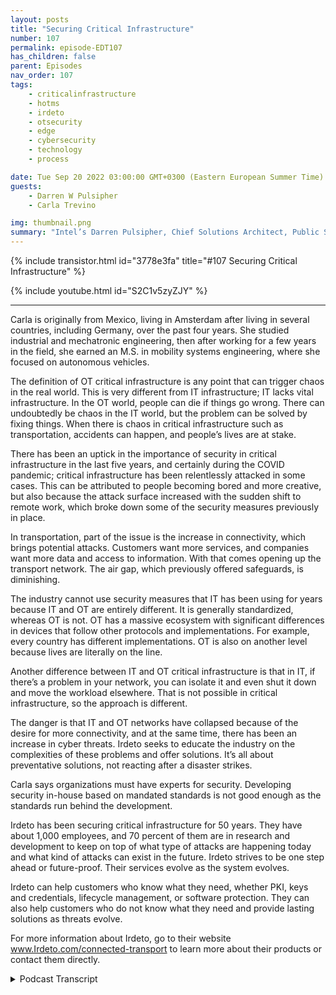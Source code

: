 ```yaml
---
layout: posts
title: "Securing Critical Infrastructure"
number: 107
permalink: episode-EDT107
has_children: false
parent: Episodes
nav_order: 107
tags:
    - criticalinfrastructure
    - hotms
    - irdeto
    - otsecurity
    - edge
    - cybersecurity
    - technology
    - process

date: Tue Sep 20 2022 03:00:00 GMT+0300 (Eastern European Summer Time)
guests:
    - Darren W Pulsipher
    - Carla Trevino

img: thumbnail.png
summary: "Intel’s Darren Pulsipher, Chief Solutions Architect, Public Sector, and Carla Trevino, Solutions Architect, Irdeto, talk about the importance of security in critical infrastructure."
---
```


{% include transistor.html id="3778e3fa" title="#107 Securing Critical Infrastructure" %}

{% include youtube.html id="S2C1v5zyZJY" %}

---

Carla is originally from Mexico, living in Amsterdam after living in several countries, including Germany, over the past four years. She studied industrial and mechatronic engineering, then after working for a few years in the field, she earned an M.S. in mobility systems engineering, where she focused on autonomous vehicles.

The definition of OT critical infrastructure is any point that can trigger chaos in the real world. This is very different from IT infrastructure; IT lacks vital infrastructure. In the OT world, people can die if things go wrong. There can undoubtedly be chaos in the IT world, but the problem can be solved by fixing things. When there is chaos in critical infrastructure such as transportation, accidents can happen, and people’s lives are at stake.

There has been an uptick in the importance of security in critical infrastructure in the last five years, and certainly during the COVID pandemic; critical infrastructure has been relentlessly attacked in some cases. This can be attributed to people becoming bored and more creative, but also because the attack surface increased with the sudden shift to remote work, which broke down some of the security measures previously in place.

In transportation, part of the issue is the increase in connectivity, which brings potential attacks. Customers want more services, and companies want more data and access to information. With that comes opening up the transport network. The air gap, which previously offered safeguards, is diminishing.

The industry cannot use security measures that IT has been using for years because IT and OT are entirely different.  It is generally standardized, whereas OT is not. OT has a massive ecosystem with significant differences in devices that follow other protocols and implementations. For example, every country has different implementations. OT is also on another level because lives are literally on the line.

Another difference between IT and OT critical infrastructure is that in IT, if there’s a problem in your network, you can isolate it and even shut it down and move the workload elsewhere. That is not possible in critical infrastructure, so the approach is different.

The danger is that IT and OT networks have collapsed because of the desire for more connectivity, and at the same time, there has been an increase in cyber threats. Irdeto seeks to educate the industry on the complexities of these problems and offer solutions. It’s all about preventative solutions, not reacting after a disaster strikes.

Carla says organizations must have experts for security. Developing security in-house based on mandated standards is not good enough as the standards run behind the development.

Irdeto has been securing critical infrastructure for 50 years. They have about 1,000 employees, and 70 percent of them are in research and development to keep on top of what type of attacks are happening today and what kind of attacks can exist in the future. Irdeto strives to be one step ahead or future-proof. Their services evolve as the system evolves.

Irdeto can help customers who know what they need, whether PKI, keys and credentials, lifecycle management, or software protection. They can also help customers who do not know what they need and provide lasting solutions as threats evolve.

For more information about Irdeto, go to their website www.Irdeto.com/connected-transport to learn more about their 
products or contact them directly. 


<details>
<summary> Podcast Transcript </summary>

<p>﻿1</p>
<p>Hello, thisis Darren Pulsipher, chief solutionarchitect of public sector at Intel.</p>
<p>And welcome to Embracing</p>
<p>Digital Transformation,where we investigate effective change,leveragingpeople, process and technology.</p>
<p>On today's episode, the importanceof Security and Critical Infrastructurewith special guest</p>
<p>Carla Trevino from IRDeto.</p>
<p>Carla, welcome to the show.</p>
<p>Thank you very much, Darren,and thank you for having me here.</p>
<p>Excited for our talks.</p>
<p>Yeah.</p>
<p>So Carlaand I've been working together on a jointeffort between Intel on your demo.</p>
<p>Carlos The solution architect.</p>
<p>I'm a solution architect.</p>
<p>So we got two real geeky people onon today, on the episode,which should be a lot of fun.</p>
<p>And we're working together onsecurity in the Iot space,which is really fascinating stuff.</p>
<p>But first, Carla,before we get into the geeky stuff,tell us a little bit about yourself.</p>
<p>Yeah, thank you very much.</p>
<p>Yeah. So, Carla Trevino, my name.</p>
<p>I'm originally from Mexico.</p>
<p>I'm currentlyliving in Amsterdam in the Netherlands.</p>
<p>I've had interesting path on my careerinternational wise.</p>
<p>I've lived in several countriesthe past four years.</p>
<p>I was living in Germany.</p>
<p>I know very much what it isabout working cross-culturaland living cross-cultural.</p>
<p>I can say that</p>
<p>I'm an engineer from background,so we are geeky.</p>
<p>Would be the nice term.</p>
<p>I studied industrialengineering and mechatronics engineeringand after a couple of years of working,</p>
<p>I decided I wanted to studymore engineering.</p>
<p>So I did a master's in Sciencein Mobility Systems Engineering,and where I focused in autonomous drivingcars, vehicles and so on.</p>
<p>So yeah, I love technology engineering.</p>
<p>That's somethingthat I'm into pretty much.</p>
<p>All right.</p>
<p>Finally, a real engineer on the show.</p>
<p>I've had others, but it's great to havesomeone that just you love learning.</p>
<p>I can tell Carla.</p>
<p>Yes, definitely. Yeah.</p>
<p>And then also a little bit going tothis is you don't know.</p>
<p>I'm going to ask this question.</p>
<p>What has been some of the hardest thingswhen you move to a new culture?</p>
<p>Because you said you've moved todifferent cultures throughout the world.</p>
<p>It sounds likeyou've been a lot of places.</p>
<p>What's one of the hardest thingsto get used to when you first move?</p>
<p>I would say, firstof all, if you don't know the language,that's a great barrier.</p>
<p>So when I moved to Germany,</p>
<p>I couldn't speak any German,so that was hard part to start on.</p>
<p>It's been really hard. Yeah.</p>
<p>But getting used to people'sbehavior,like people acting on different way.</p>
<p>The typical things that you don't know,as if you have to tip the serverswhen you go to a restaurant.</p>
<p>What are the normal like?</p>
<p>How do people behavein certain circumstances or thingslike that, or critical conversationslike maybe politics?</p>
<p>How do people talk about those things?</p>
<p>That's hard.</p>
<p>And then I always miss Mexican food,so that's.</p>
<p>All I was going to say.</p>
<p>I love Mexican foodbecause I live in Californiaand I'm a I'ma fourth generation Californian.</p>
<p>So we have a lot of Mexican foodin California.</p>
<p>And I've been to Europe.</p>
<p>There is no good</p>
<p>Mexican food in Europe. Now,</p>
<p>I can only confirms.</p>
<p>You can you can confirm that.</p>
<p>That's good to know.</p>
<p>All right.</p>
<p>Let's let's dove right into this.</p>
<p>First off, what first off,what is critical infrastructure?</p>
<p>When we say that term criticalinfrastructure, what do we really mean?</p>
<p>Well, when we talk aboutcritical infrastructure,it talks about anyopen point that can lead.</p>
<p>Or let me see, how do I not getso technical into answering this question?</p>
<p>You get technical.</p>
<p>Let's start being basic.</p>
<p>So critical infrastructurecomes from criticalright on what can bring chaosif it's exposed, what can be.</p>
<p>When when some when you'remanaging something, when you're managinginfrastructure, if something goes wrongin certain points or in certainparts, that is definitely somethingthat is critical to start with.</p>
<p>We can we can start with the definitionpart of it.</p>
<p>So any point that can bethat can be a triggerfor chaos can be considered critical.</p>
<p>So in this case, when wetalk about it, we're talking about chaosin the real world. Yes.</p>
<p>Audience, not in the virtual world. Right.</p>
<p>This is very different than I.T.infrastructure.</p>
<p>There's very little criticalinfrastructure in the IT world.</p>
<p>In the OT world, critical infrastructure.</p>
<p>I mean, people die rightif things go wrong.</p>
<p>Right. Exactly.</p>
<p>I mean, chaos on like our on a peoplelevel, let's call it like that.</p>
<p>So I mean,it's you world, but it's chaosthat you can solve by fixing some things.</p>
<p>When there is chaoson critical infrastructure or when you'retalking about transportation,when there's chaos, people can die.</p>
<p>Accidents can happen.</p>
<p>Yeah. Yeah.</p>
<p>So we've seen an uptick in the importanceof critical infrastructureover the last probably five yearsand a little bit pre-COVID,but absolutely during peak during COVID,we saw critical infrastructurebeing attacked relentlessly.</p>
<p>In some cases.</p>
<p>Have you guyshave you noticed that, too,in the transportation world as well?</p>
<p>Definitely. More attacks more?</p>
<p>Definitely.</p>
<p>I think it's a combinationof probably people where bored fromnot being able to be able to flyand started to get creative.</p>
<p>People got very I mean, creativitymoved into like fears for other people.</p>
<p>So probably that was somethingthat was generated for being lockedin the time that we were locked in COVID.</p>
<p>Definitely this had started before.</p>
<p>So we would likeyou would see certain creativitythat would harmor that would look into peoplejust testing out, Hey,what happens if I do this?</p>
<p>And but this creativity,</p>
<p>I think went beyond what we hadseen on the COVID period.</p>
<p>It can be a combination of peoplebeing bored, of people having more timeto get creative while being at home orof yeah, of more fears coming outfrom people's mind and people's mouth.</p>
<p>Yeah,</p>
<p>I think that had a lot to do with it.</p>
<p>The, you know, societyas a whole was kind of disrupted, right?</p>
<p>With COVID worldwideand people started toying around.</p>
<p>I think boredom was part of it.</p>
<p>I also think with more peopleworking from home,we also increased the attack surface.</p>
<p>So now there were more people workingremote, even people that were workingin managing criticalinfrastructure were working remote now.</p>
<p>And I think that broke down some of thesecurity measuresthat we used to keep in place.</p>
<p>Definitely. And I mean.</p>
<p>What are your thoughts on that?</p>
<p>I mean. I am I can only agree.</p>
<p>And I think the fact that the companieshad to adjust so quickto everyone working from home,they had to adjust their networks.</p>
<p>They had to adjust the workloads.</p>
<p>They had to adjust so many things.</p>
<p>And on a sure like we can say in a very,very short period of timeand this opened the possibilities forattacksinto different levels than before, becausethen if you were living in a buildingand you hadlet's say in that building,you could have access or you could havea pretend like you knew everyone was thereand you knew everyone was working.</p>
<p>And you probably talkto your neighbors before.</p>
<p>So it opened up the possibilityof getting into more layersthan it would have been before.</p>
<p>So let's talk specific.</p>
<p>Let's drill down a little bitinto transportation.</p>
<p>Um, specifically and how, how is thatchanged over the last three or four years?</p>
<p>And, and what kind of threat vectorsand what kind of threatsare we seeing in that area?</p>
<p>Well, I would talk about maybe.</p>
<p>Yeah, what has happened istransportation is becoming more connected.</p>
<p>You have more servicesthat are being offered.</p>
<p>You have more connectivityin vehicles and infrastructure.</p>
<p>And with connectivity,there always comes the potential.</p>
<p>I mean, there comesall the beauties that there are with them.</p>
<p>You can control them,but if you can control them,you can control them for the goodor for the bad.</p>
<p>Right.</p>
<p>And and this comes I mean, this comes fromfrom the services that the providersare giving to the final customers,those that are being transported, thatthey want to have more digital services.</p>
<p>But also the servicesthat are being offered to the transportsuppliers or providersfrom their suppliers themselves.</p>
<p>Everyone wants to become more digital.</p>
<p>Everyone wants to have more connectivity,more access to data, more accessto information.</p>
<p>And all of that comeswith opening your transport network,which was formerly not open.</p>
<p>So what we know as air gap,so it was not connected, it was safeper definition, right.</p>
<p>So and I think this is interestingbecause you said servicesto the customers.</p>
<p>So services like wi fi on the train,other digital services likestreaming video and entertainment,all those sorts of things.</p>
<p>I think people don't understandall those sorts of things provide.</p>
<p>You need connectivity to do that.</p>
<p>Right.</p>
<p>And what you're saying isthey've broken down that air gap thatoriginally the train was connected,but that was control systems.</p>
<p>Those were critical systems. Right.</p>
<p>Controlling the train.</p>
<p>All of a sudden,those those there's connectivity betweenthose critical infrastructure and alsoall this other connectivity that I have.</p>
<p>Is that what I'm hearing?</p>
<p>Yeah, exactly.</p>
<p>Yeah, that's that's exactly the point.</p>
<p>So what's soand so why not just use the ITsecurity stuff we've been doing for yearsand just put that on the train?</p>
<p>Why why doesn't that work?</p>
<p>Well, there are several aspects to that.</p>
<p>First aspect is when you talk about it,when wewhen we talk about like the devicesthat are using it and the world of it,we can say it's a worldthat it's pretty standardized.</p>
<p>That's not true for the old world.</p>
<p>We have a huge ecosystemwith huge differencesin devices, fielded devices and suchthat are following differentprotocolsthat are implemented on different.</p>
<p>Even if you go like internationally,every country has a different wayof implementing and so on.</p>
<p>So it's not standardized, it'snot a mobile device. Andand thereforefrom that side, it's alreadya very different level from that.</p>
<p>It second level is what we discussedbefore thethe differences in criticalinfrastructure in talking about, well,if you're on the trainand you're a personand something happens to the train, well,there's a possibility of personsgetting injured or worse.</p>
<p>So you have to from one sidehandle it on a different levelbecause we're talkingabout different things completely.</p>
<p>And why are you talking aboutdifferent thingsand the complexities that come with thatgo with the standardize the differentdevices,the different everything that there isnow. Ilove how you said it's not standardized,so it's highly heterogeneous.</p>
<p>So I can't applyjust one security standardand just go with everyeveryone needs to just follow this.</p>
<p>So that's one aspect.</p>
<p>And then the other one I kind ofwant to pick out a little bit, and that isif there's a problem in your i.t.</p>
<p>Network, a security problemisolated in a quarantine, it.</p>
<p>Right.</p>
<p>And then I shut it down.</p>
<p>I can't do thatin critical infrastructure, can I? No.</p>
<p>I mean, what are you going to do?</p>
<p>Are you gonna isolate, trainand shut it down?</p>
<p>And, I mean.</p>
<p>Yeah, that's a big problem, right?</p>
<p>Definitely.</p>
<p>You can't just shut it down in and movethe move the workload somewhere else.</p>
<p>It's on a physical. Device and you cannotfreeze it until we see what's going on.</p>
<p>So the approach,it sounds like the approach in O.T.and critical is very, very different.</p>
<p>It is. It is.</p>
<p>And I think this is one of the things thatthe industry and everyone aroundit has to first of all, understandwhy it's different, but also understandthe differences between it not.</p>
<p>I think sometimes this is not so clearfor certain persons or.</p>
<p>Yeah.</p>
<p>So first.</p>
<p>Especiallyif you're a cybersecurity expert, right?</p>
<p>If you're a cybersecurity expert,you just come in and say,oh, that's a cybersecurity problem.</p>
<p>This is what we do, right?</p>
<p>We identify, we detect, we quarantine,we do forensics on it.</p>
<p>Then we you can't do that in O.T.so it's a completely different space.</p>
<p>Exactly. Yeah.</p>
<p>So this sounds to me like a disasterjust waiting to happen.</p>
<p>Right.</p>
<p>We've collapsed the 90 networks togetherin some aspectsbecause I want more connectivity.</p>
<p>I want more data coming out of thosetrains to run analytics on.</p>
<p>And at the same time, we've seen an uptickin cyber threats and cybermalfeasance, if that's a word.</p>
<p>And so and people that don't havea real good knowledge onhow to do ot security.</p>
<p>Sounds like a disaster waiting to happen.</p>
<p>Is that true?</p>
<p>Well, we hope we don't get to that point.</p>
<p>So this is exactly whatwe're trying to do.</p>
<p>We're trying to work togetherwith the industry,educate on the complexities, educate.</p>
<p>We don't want to bring fear.</p>
<p>It's not about bringing fearto the industry.</p>
<p>It's about opening the eyesbefore the disaster happensand looking at cybersecurity.</p>
<p>I mean, you can we sometimes dothis comparison.</p>
<p>It's a sad comparison, but you can seecybersecurity kind of like an insurance.</p>
<p>You don't want to have the insuranceafter your house burnt down.</p>
<p>You want to have it before it burned down.</p>
<p>You want it not to burn down,of course. Yes.</p>
<p>You don't want it to have her down. Yeah.</p>
<p>You don't want to get to the pointwhere your house is on fire.</p>
<p>But if your house is on fire,you want to have an insurance.</p>
<p>And this is exactly what cybersecurityis going to prevent.</p>
<p>The having the fire, let's say so.</p>
<p>I mean, it'sa different level of complexity.</p>
<p>But we we think there's athere's a lot of educationthat needsor that is happening that at the moment.</p>
<p>And we're working togetherwith a lot of players.</p>
<p>And I think this is</p>
<p>I mean, the cybersecurity on the old side,</p>
<p>I think we are all on the same side.</p>
<p>We're all wanting to educate the industryto help them be aware of what there isso that they consciously decidethat they need somethingand take preventive measuresbefore that something happens.</p>
<p>These attacks are getting moreand more complex.</p>
<p>Does that mean if I do have criticalinfrastructure that I need to hirea cybersecurity expert or</p>
<p>I need to hire a firm to help me do that?</p>
<p>Or can I do it on my own?</p>
<p>Is it is it can I educate myself to do iton my own or not?</p>
<p>Well. What would you say?</p>
<p>I would say it's very hard to educateyourself in topics that you don't know.</p>
<p>So from one side,</p>
<p>I mean, if you're confidentthat you are an expert on the matterand that you can do it on yourselfbecause you have the expertize,then it can be that you build it.</p>
<p>But if you're trying to say, hey,this is something that I mean,you need experts and experts are onlygoing tobe experts if they've done it before,if they know what they're talking about.</p>
<p>So there are, of course, standards,which is I mean,we all work on I mean, industry works onstandard basis, right?</p>
<p>Sadly, what we're seeing todayis that the standardsare running behind the developmentthat is coming with the industry.</p>
<p>So of course, you can followif you want to develop things in-house,you say, well, I'm following the standardsthat are mandated.</p>
<p>The question is, is that enough?</p>
<p>And if you're not able to answer thatby your own,probably you don't have the expertizeto assesswhetherwhat kind of cybersecurity solutionsyou need, what kind of protectionsdo you need where you're vulnerable,what are your vulnerabilitiesand things like that?</p>
<p>So this is where your data comesin, right?</p>
<p>You guys have a long historyof securing critical infrastructure.</p>
<p>And so</p>
<p>I'm sure you guys have seen an uptickin business in the last couple of years.</p>
<p>I would guess you have.</p>
<p>Is that true to say?</p>
<p>Yeah.</p>
<p>Well, your data, it's a companythat started doing cybersecurityand that is five zero, not one five.</p>
<p>So we've built time.</p>
<p>You know.</p>
<p>It's more than I've been alive,</p>
<p>I can tell you that. Sowith we have expertsand we have expertizethat has been evolving as industrieshave been evolving as thismalicious attacks have been evolving.</p>
<p>And we're no there's no end point to this.</p>
<p>There's going to be new wayspeople are going to get more creative.</p>
<p>Technology is advancing and there'sgoing to be new ways of attacking.</p>
<p>But companies like our company,we are a company,we have around about 1000 employees,but 70% of them are in researchand development and they're looking intowhat kind of attacks existtoday, but also what kind of attackscan exist in the future.</p>
<p>And we're doing the research into thatand we're making surethat we are future proof.</p>
<p>We want to be one step ahead.</p>
<p>We want to make sure that our customersare going to be protectednot only the moment that they get asecured system, but also ask the security.</p>
<p>As the system is evolvingand the new use cases are coming, that ourour services are also evolving with themand that they're going to be securedin the future as well.</p>
<p>So it's not something that you just buyand you implement it today.</p>
<p>You can't just buy it and say,oh, I'm secure right now.</p>
<p>That makes sense.</p>
<p>And I like how you said</p>
<p>I mean, everything's evolving, right?</p>
<p>The cybercriminalsare getting really sophisticated.</p>
<p>We saw that with the Centennial Pipelinebreach.</p>
<p>That was very interesting.</p>
<p>And there's been several others as wellthat thatthe people thought they were air gapped,but they weren'tbecause cyber criminalshave figured out how to bridge air gaps.</p>
<p>Now in creative, very creative ways.</p>
<p>So tell me a little bitabout the types of youmentioned tools that you guys have,but what's your approachwhen when you talk about securingcritical infrastructure, what are the keytenantsthat you guys have put into place, bothin in process and technology?</p>
<p>Because I know you guys do both. Right.</p>
<p>And so tell tell us a little bitabout your portfolio,what you guys have availableto help people?</p>
<p>Well, there is let's say there are alwaysthe two sides of the story, right?</p>
<p>When it comes to, hey, I'm a customer,</p>
<p>I need some support.</p>
<p>So there are and there are differentlevels where the customers are.</p>
<p>There are customers that really knowwhat they want and what they need.</p>
<p>And you can talk very straightforwardinto the solutions that they need.</p>
<p>And this is where we can talkabout portfolio, about specifics.</p>
<p>So what do you need?</p>
<p>Are you talking about you need PKI?</p>
<p>I do need some kind of keysand credentials.</p>
<p>Life cycle management.</p>
<p>Do you need are you looking intoprotecting your network?</p>
<p>Do you need an anomaly detection system?</p>
<p>These are all solutions that we offer.</p>
<p>We offer, for example,software protection as well.</p>
<p>But there's also customersthat are kind of more into</p>
<p>I don't know what I need.</p>
<p>I don't know what else. Yeah.</p>
<p>You don't know what you don't know, right?</p>
<p>That's tough.</p>
<p>So, I mean, we have expertizeand we're more than happyto walk with our customers,to walk with the andwith what kind of solutionsare there in the industry?</p>
<p>There are several practicesthat you can have that you can implement.</p>
<p>For example, when you're talking about,</p>
<p>I want to protect my asset,we can make some kind of guidelineslike device hardening todetect where the vulnerabilities areand detect what kind of solutionsare needed to mitigate those peoplein our abilities that the customers have.</p>
<p>So we can we mostly work on implementingmanaged servicesbecause we do believethat the customer needsus to work together with themand give them a solution.</p>
<p>As I said before,not that, hey, here's what you need.</p>
<p>Put it on your on your system.</p>
<p>And there you go.</p>
<p>You're good to go because the thing thatthe threats are evolving,the hackers are getting more creativetechnologies evolving.</p>
<p>So we want thatour solutions evolve with them.</p>
<p>We want to make sure that our expertizeis being offeredthroughout the lifespan of theof the asset that we're protecting.</p>
<p>But we can also offer what there isbefore some kind of professional servicesthat might be neededso that they're awareof what they need to implement beforehand.</p>
<p>Right.</p>
<p>And I love that you guys have that servicebecause you're right, a lot of peopledon't know how to even securetheir critical infrastructure.</p>
<p>Right.</p>
<p>Maybe they just use the Perdue model,which is just air gapped itand then someonewalks in with a USB keyand sticks it into a deviceand all of a sudden you've got malwarespread throughout the whole OT network.</p>
<p>We've seen that time and time again.</p>
<p>So you guys understand the crime,the criminal element,let's call them what they areor the nation state that's tryingto disrupt your critical infrastructure.</p>
<p>So it's good to have you guys come inand kind of do an assessment, right?</p>
<p>This is where you're at.</p>
<p>These are the tools that you needand so on and so forth.</p>
<p>I love the approach.</p>
<p>I think it's it's very valuableif people want to find out moreabout this approach and what your datacan bring to the table, where do they go?</p>
<p>Because are going to our websitethat your death tollyou spell it irtet0 dotcom slash connected dash transport.</p>
<p>There you can find some informationabout our products. Definitely.</p>
<p>There's also an optionto contact us directly from there.</p>
<p>And then you can likewe can schedule the first callto get to knowyou, that you get to know usand that we start understandingwhat the requirements are.</p>
<p>So, I mean, you can get a good understanding of our products from the website, butdon't be shy to ask forfor getting in contact with usand we will make sure to givethat information more in accordanceto what the customerspecifically is needing or the company.</p>
<p>Oh, that's great.</p>
<p>Also, you guys, we work together, Inteland your dad, we're working togetherso that you guys can even make your toolseven more secure by using Intel'stechnology under the covers.</p>
<p>So a great partner here. Ditto.</p>
<p>And Carla, thank you.</p>
<p>It's been it'sbeen very enlightening today.</p>
<p>I learned a lot of things.</p>
<p>Yeah. Thank you very much for having me.</p>
<p>And yeah, I'mlooking forward into our collaboration.</p>
<p>I think Bringing</p>
<p>Security Foundation from hardwareplus adding extra layers of softwareon the security in top of it,what Intel has to bring, plus whatyour data has to bring will definitelyhelp the industry get one step furtherinto being more secure.</p>
<p>Thank you for listening to Embracing</p>
<p>Digital Transformation today.</p>
<p>If you enjoyed our podcast, give it fivestars on your favorite podcast insideror YouTube channel.</p>
<p>You can find out more informationabout embracing digital transformationand embracingdigital.org until nexttime, go out and do something wonderful.</p>

</details>
